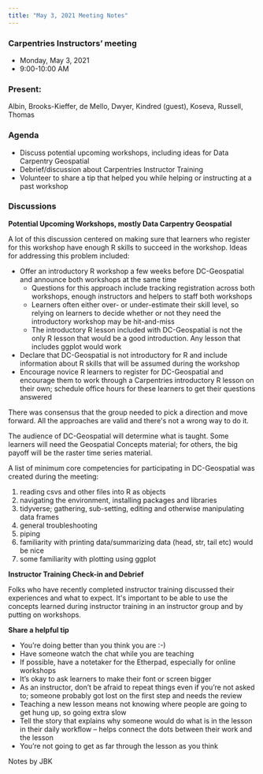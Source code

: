 ```yaml
---
title: "May 3, 2021 Meeting Notes"
---
```

### Carpentries Instructors’ meeting
- Monday, May 3, 2021
- 9:00-10:00 AM

### Present:
Albin, Brooks-Kieffer, de Mello, Dwyer, Kindred (guest), Koseva, Russell, Thomas

### Agenda
- Discuss potential upcoming workshops, including ideas for Data Carpentry Geospatial
- Debrief/discussion about Carpentries Instructor Training
- Volunteer to share a tip that helped you while helping or instructing at a past workshop

### Discussions

**Potential Upcoming Workshops, mostly Data Carpentry Geospatial**

A lot of this discussion centered on making sure that learners who register for this workshop have enough R skills to succeed in the workshop. Ideas for addressing this problem included:

- Offer an introductory R workshop a few weeks before DC-Geospatial and announce both workshops at the same time
  - Questions for this approach include tracking registration across both workshops, enough instructors and helpers to staff both workshops
  - Learners often either over- or under-estimate their skill level, so relying on learners to decide whether or not they need the introductory workshop may be hit-and-miss
  - The introductory R lesson included with DC-Geospatial is not the only R lesson that would be a good introduction. Any lesson that includes ggplot would work
- Declare that DC-Geospatial is not introductory for R and include information about R skills that will be assumed during the workshop
- Encourage novice R learners to register for DC-Geospatial and encourage them to work through a Carpentries introductory R lesson on their own; schedule office hours for these learners to get their questions answered

There was consensus that the group needed to pick a direction and move forward. All the approaches are valid and there's not a wrong way to do it.

The audience of DC-Geospatial will determine what is taught. Some learners will need the Geospatial Concepts material; for others, the big payoff will be the raster time series material.

A list of minimum core competencies for participating in DC-Geospatial was created during the meeting:

1) reading csvs and other files into R as objects
2) navigating the environment, installing packages and libraries
3) tidyverse; gathering, sub-setting, editing and otherwise manipulating data frames
4) general troubleshooting
5) piping
6) familiarity with printing data/summarizing data (head, str, tail etc) would be nice
7) some familiarity with plotting using ggplot

**Instructor Training Check-in and Debrief**

Folks who have recently completed instructor training discussed their experiences and what to expect. It's important to be able to use the concepts learned during instructor training in an instructor group and by putting on workshops.

**Share a helpful tip**

- You’re doing better than you think you are :-)
- Have someone watch the chat while you are teaching
- If possible, have a notetaker for the Etherpad, especially for online workshops
- It’s okay to ask learners to make their font or screen bigger
- As an instructor, don’t be afraid to repeat things even if you’re not asked to; someone probably got lost on the first step and needs the review
- Teaching a new lesson means not knowing where people are going to get hung up, so going extra slow
- Tell the story that explains why someone would do what is in the lesson in their daily workflow – helps connect the dots between their work and the lesson
- You’re not going to get as far through the lesson as you think


Notes by JBK
